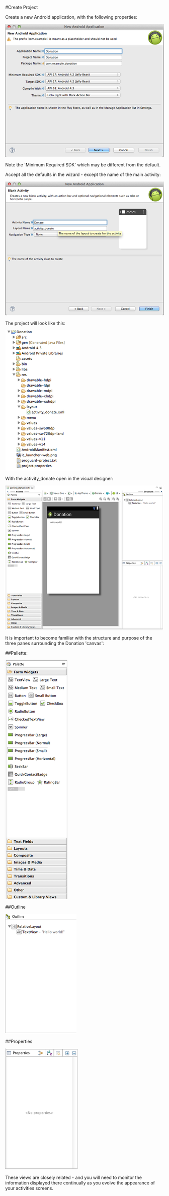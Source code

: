 #Create Project

Create a new Android application, with the following properties:

![](../img/00.png)

Note the 'Minimum Required SDK' which may be different from the default.

Accept all the defaults in the wizard - except the name of the main activity:

![](../img/01.png)

The project will look like this:

![](../img/02.png)

With the activity_donate open in the visual designer:

![](../img/03.png)

It is important to become familiar with the structure and purpose of the three panes surrounding the Donation 'canvas':

##Pallette:

![](../img/04.png)

##Outline

![](../img/05.png)

##Properties

![](../img/06.png)

These views are closely related - and you will need to monitor the information displayed there continually as you evolve the appearance of your activities screens.


